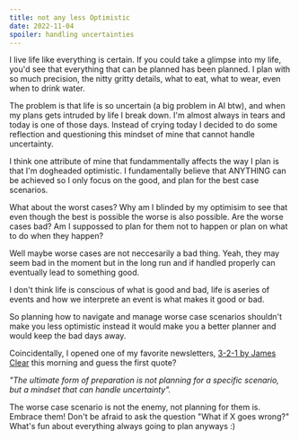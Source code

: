 ```yaml
---
title: not any less Optimistic
date: 2022-11-04
spoiler: handling uncertainties
---
```



I live life like everything is certain. If you could take a glimpse into my life, you'd see that everything that can be planned has been planned.
I plan with so much precision, the nitty gritty details, what to eat, what to wear, even when to drink water. 

The problem is that life is so uncertain (a big problem in AI btw), and when my plans gets intruded by life I break down. I'm almost always in tears and today is one of those days.
Instead of crying today I decided to do some reflection and questioning this mindset of mine that cannot handle uncertainty.

I think one attribute of mine that fundammentally affects the way I plan is that I'm dogheaded optimistic. I fundamentally believe that ANYTHING
can be achieved so I only focus on the good, and plan for the best case scenarios.

What about the worst cases? Why am I blinded by my optimisim to see that even though the best is possible the worse is also possible.
Are the worse cases bad? Am I suppossed to plan for them not to happen or plan on what to do when they happen?

Well maybe worse cases are not neccesarily a bad thing. Yeah, they may seem bad in the moment but in the long run and if handled properly
can eventually lead to something good.

I don't think life is conscious of what is good and bad, life is aseries of events and how we interprete an event is what makes it good or bad.

So planning how to navigate and manage worse case scenarios shouldn't make you less optimistic instead it would make you a better planner and
would keep the bad days away.

Coincidentally, I opened one of my favorite newsletters, [3-2-1 by James Clear](https://jamesclear.com/3-2-1) this morning and guess the first quote?

*"The ultimate form of preparation is not planning for a specific scenario, but a mindset that can handle uncertainty".*

The worse case scenario is not the enemy, not planning for them is. Embrace them! Don't be afraid to ask the question "What if X goes wrong?"
What's fun about everything always going to plan anyways :)
